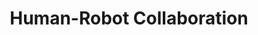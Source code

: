 ---
layout: research_detail
title: Human-Robot Collaboration
area_id: human-robot
permalink: /human-robot/
description: "We develop frameworks that enable robots to understand human intentions and collaborate seamlessly with people in shared tasks."
content_groups:
  - title: "Intention Recognition and Prediction"
    image: "/images/research_img/4.jpg"
    caption: "Predicting human actions and goals from partial observations."
    description: |
      We develop models that enable robots to infer human intentions from observable behavior, allowing for proactive assistance and seamless collaboration. Our methods combine Bayesian inference with deep learning for robust prediction.

      The system can reason about hierarchical goals and subgoals, adapting its behavior based on its understanding of human objectives.

      Applications include collaborative assembly, co-manipulation tasks, and assistive robotics.

  - title: "Safe Physical Interaction"
    image: "/images/research_img/5.jpg"
    caption: "Ensuring safety during physical human-robot contact."
    description: |
      We design control frameworks that guarantee safety during physical human-robot interaction. Our methods include real-time collision detection, compliant control, and risk-aware planning.

      The research addresses both intentional physical guidance and unexpected contacts, ensuring robot behavior remains safe under all conditions.

      We've validated these approaches in manufacturing, healthcare, and domestic assistance scenarios.

  - title: "Shared Autonomy"
    image: "/images/research_img/6.jpg"
    caption: "Dynamic allocation of control between human and robot partners."
    description: |
      We develop shared autonomy systems that dynamically adjust the level of robot assistance based on context, user performance, and stated preferences. This enables fluid collaboration where control authority shifts appropriately.

      Our frameworks incorporate models of human capability and preference to provide the right type and amount of assistance.

      Applications include teleoperation, assistive devices, and complex task execution where human expertise complements robotic capabilities.
---